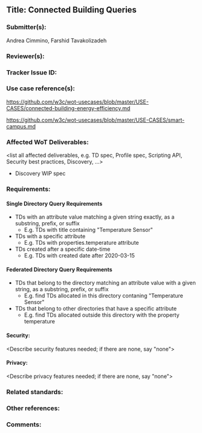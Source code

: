 ## Title: Connected Building Queries

### Submitter(s): 

Andrea Cimmino, Farshid Tavakolizadeh

### Reviewer(s):

<reviewers>

### Tracker Issue ID:

<please leave blank>

### Use case reference(s):

https://github.com/w3c/wot-usecases/blob/master/USE-CASES/connected-building-energy-efficiency.md

https://github.com/w3c/wot-usecases/blob/master/USE-CASES/smart-campus.md

### Affected WoT Deliverables:

<list all affected deliverables, e.g. TD spec, Profile spec, Scripting API, Security best practices, Discovery, ...>

- Discovery WIP spec

### Requirements:

<short description of all requirements>

#### Single Directory Query Requirements
- TDs with an attribute value matching a given string exactly, as a substring, prefix, or suffix
  - E.g. TDs with title containing "Temperature Sensor"
- TDs with a specific attribute
  - E.g. TDs with properties.temperature attribute
- TDs created after a specific date-time
  - E.g. TDs with created date after 2020-03-15

#### Federated Directory Query Requirements
- TDs that belong to the directory matching an attribute value with a given string, as a substring, prefix, or suffix
  - E.g. find TDs allocated in this directory contaning "Temperature Sensor"
- TDs that belong to other directories that have a specific attribute
  - E.g. find TDs allocated outside this directory with the property temperature
  

#### Security:

<Describe security features needed; if there are none, say "none">


#### Privacy:

<Describe privacy features needed; if there are none, say "none">


### Related standards:

<list related standards>

### Other references:

<additional references that provide more context>

### Comments:

<additional comments>
